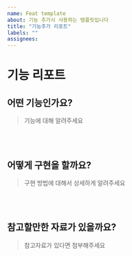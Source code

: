 ```yaml
---
name: Feat template
about: 기능 추가시 사용하는 템플릿입니다
title: "기능추가 리포트"
labels: ""
assignees:
---
```


# 기능 리포트

## 어떤 기능인가요?

> 기능에 대해 알려주세요

<br><br>

## 어떻게 구현을 할까요?

> 구현 방법에 대해서 상세하게 알려주세요

<br><br>

## 참고할만한 자료가 있을까요?

> 참고자료가 있다면 첨부해주세요

<br><br>
